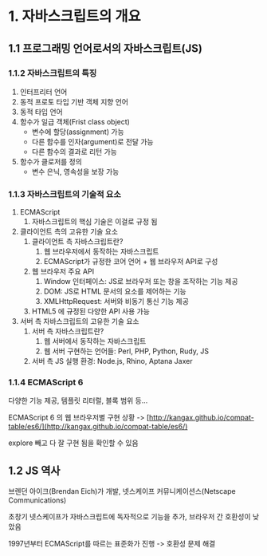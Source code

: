 # 1. 자바스크립트의 개요

## 1.1 프로그래밍 언어로서의 자바스크립트(JS)

### 1.1.2 자바스크립트의 특징

1. 인터프리터 언어
2. 동적 프로토 타입 기반 객체 지향 언어
3. 동적 타입 언어
4. 함수가 일급 객체(Frist class object)
   - 변수에 할당(assignment) 가능
   - 다른 함수를 인자(argument)로 전달 가능
   - 다른 함수의 결과로 리턴 가능
5. 함수가 클로저를 정의
   - 변수 은닉, 영속성을 보장 가능

### 1.1.3 자바스크립트의 기술적 요소

1. ECMAScript
   1. 자바스크립트의 핵심 기술은 이걸로 규정 됨
2. 클라이언트 측의 고유한 기술 요소
   1. 클라이언트 측 자바스크립트란?
      1. 웹 브라우저에서 동작하는 자바스크립트
      2. ECMAScript가 규정한 코어 언어 + 웹 브라우저 API로 구성
   2. 웹 브라우저 주요 API
      1. Window 인터페이스: JS로 브라우저 또는 창을 조작하는 기능 제공
      2. DOM: JS로 HTML 문서의 요소를 제어하는 기능
      3. XMLHttpRequest: 서버와 비동기 통신 기능 제공
   3. HTML5 에 규정된 다양한 API 사용 가능
3. 서버 측 자바스크립트의 고유한 기술 요소
   1. 서버 측 자바스크립트란?
      1. 웹 서버에서 동작하는 자바스크립트
      2. 웹 서버 구현하는 언어들: Perl, PHP, Python, Rudy, JS
   2. 서버 측 JS 실행 환경: Node.js, Rhino, Aptana Jaxer

### 1.1.4 ECMAScript 6

다양한 기능 제공, 템플릿 리터럴, 블록 범위 등...

ECMAScript 6 의 웹 브라우저별 구현 상황 ->
[http://kangax.github.io/compat-table/es6/](http://kangax.github.io/compat-table/es6/)

explore 빼고 다 잘 구현 됨을 확인할 수 있음

## 1.2 JS 역사

브렌던 아이크(Brendan Eich)가 개발, 넷스케이프 커뮤니케이션스(Netscape Communications)

초창기 넷스케이프가 자바스크립트에 독자적으로 기능을 추가, 브라우저 간 호환성이 낮았음

1997년부터 ECMAScript를 따르는 표준화가 진행 -> 호환성 문제 해결
